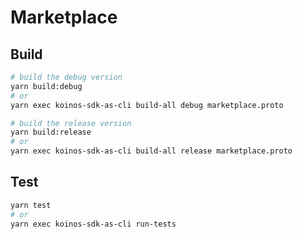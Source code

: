 # Marketplace

## Build
```sh
# build the debug version
yarn build:debug
# or
yarn exec koinos-sdk-as-cli build-all debug marketplace.proto 

# build the release version
yarn build:release
# or
yarn exec koinos-sdk-as-cli build-all release marketplace.proto 
```

## Test
```sh
yarn test
# or
yarn exec koinos-sdk-as-cli run-tests
```